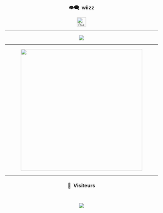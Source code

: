 ### <p align="center">👁️‍🗨️ &nbsp;wiizz</p>

<p align="center">
<a href="https://discord.gg/VpYP58ZjmD" target="blank"><img align="center" src="https://upload.wikimedia.org/wikipedia/fr/thumb/4/4f/Discord_Logo_sans_texte.svg/1818px-Discord_Logo_sans_texte.svg.png" alt="Discord" height="30" width="30"/></a>
</p>

-----

<p align="center">
  <a href="https://github.com/wiizzdev?tab=repositories">
<img  src="https://github-readme-stats.vercel.app/api?username=wiizzdev&hide=issues&show_icons=true&theme=onedark" data-canonical-src="https://github-readme-stats.vercel.app/api?username=wiizzdev&hide=issues&show_icons=true&theme=onedark">
    </a>
</p>


-----

<p align="center">
<img src="https://cdn.discordapp.com/attachments/658236178268684291/912112359655501874/ppgta.png", width="400", height="400">
</p>

-----

### <p align="center">🙉 &nbsp;Visiteurs</p>
<br>
<p align="center">
  <img src="https://profile-counter.glitch.me/wiizzdev/count.svg" />
</p>
